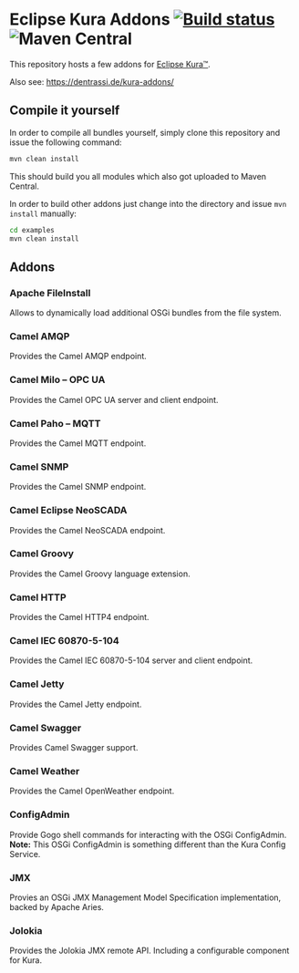 # Eclipse Kura Addons [![Build status](https://api.travis-ci.org/ctron/kura-addons.svg)](https://travis-ci.org/ctron/kura-addons) ![Maven Central](https://img.shields.io/maven-central/v/de.dentrassi.kura.addons/kura-addons.svg)

This repository hosts a few addons for [Eclipse Kura™](https://eclipse.org/kura "Link to Eclipse Kura™").

Also see: https://dentrassi.de/kura-addons/

## Compile it yourself

In order to compile all bundles yourself, simply clone this repository and issue the following command:

~~~sh
mvn clean install
~~~

This should build you all modules which also got uploaded to Maven Central.

In order to build other addons just change into the directory and issue `mvn install` manually:

~~~sh
cd examples
mvn clean install
~~~

## Addons

### Apache FileInstall

Allows to dynamically load additional OSGi bundles from the file system.

### Camel AMQP

Provides the Camel AMQP endpoint.

### Camel Milo – OPC UA

Provides the Camel OPC UA server and client endpoint.

### Camel Paho – MQTT

Provides the Camel MQTT endpoint.

### Camel SNMP

Provides the Camel SNMP endpoint.

### Camel Eclipse NeoSCADA

Provides the Camel NeoSCADA endpoint.

### Camel Groovy

Provides the Camel Groovy language extension.

### Camel HTTP

Provides the Camel HTTP4 endpoint.

### Camel IEC 60870-5-104

Provides the Camel IEC 60870-5-104 server and client endpoint.

### Camel Jetty

Provides the Camel Jetty endpoint.

### Camel Swagger

Provides Camel Swagger support.

### Camel Weather

Provides the Camel OpenWeather endpoint.

### ConfigAdmin

Provide Gogo shell commands for interacting with the OSGi ConfigAdmin.
**Note:** This OSGi ConfigAdmin is something different than the Kura Config Service.

### JMX

Provies an OSGi JMX Management Model Specification implementation, backed by Apache Aries.

### Jolokia

Provides the Jolokia JMX remote API. Including a configurable component for Kura.

